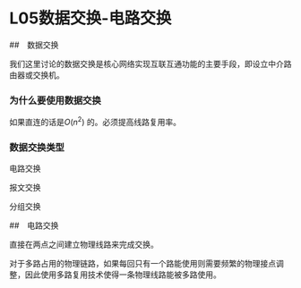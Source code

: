 # L05数据交换-电路交换

##　数据交换

我们这里讨论的数据交换是核心网络实现互联互通功能的主要手段，即设立中介路由器或交换机。

### 为什么要使用数据交换

如果直连的话是$O(n^2)$  的。必须提高线路复用率。

### 数据交换类型

电路交换

报文交换

分组交换

##　电路交换

直接在两点之间建立物理线路来完成交换。

对于多路占用的物理链路，如果每回只有一个路能使用则需要频繁的物理接点调整，因此使用多路复用技术使得一条物理线路能被多路使用。

